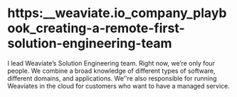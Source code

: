 # https:\_\_weaviate.io_company_playbook_creating-a-remote-first-solution-engineering-team

I lead Weaviate’s Solution Engineering team. Right now, we’re only four people. We combine a broad knowledge of different types of software, different domains, and applications. We’'re also responsible for running Weaviates in the cloud for customers who want to have a managed service.
